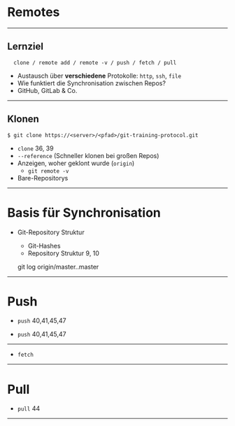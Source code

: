 # Remotes

_________________________________________

## Lernziel

```
  clone / remote add / remote -v / push / fetch / pull
```

 * Austausch über **verschiedene** Protokolle: `http`, `ssh`, `file`
 * Wie funktiert die Synchronisation zwischen Repos?
 * GitHub, GitLab & Co.

_________________________________________


## Klonen

```
$ git clone https://<server>/<pfad>/git-training-protocol.git
```

 * `clone` 36, 39
 * `--reference` (Schneller klonen bei großen Repos)
 * Anzeigen, woher geklont wurde (`origin`)
   - `git remote -v`
 * Bare-Repositorys

_________________________________________

# Basis für Synchronisation
 * Git-Repository Struktur
   - Git-Hashes
   - Repository Struktur 9, 10

    git log origin/master..master
    
_________________________________________

# Push
   - `push` 40,41,45,47



  * `push` 40,41,45,47
_________________________________________

  * `fetch`


_________________________________________

# Pull
   - `pull` 44


_________________________________________



